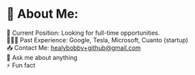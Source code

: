 # 💫 About Me:
🧳 Current Position: Looking for full-time opportunities.
<br>👨🏻‍💻 Past Experience: Google, Tesla, Microsoft, Cuanto (startup)
<br>📥 Contact Me: healybobby+github@gmail.com
<br>💬 Ask me about anything
<br>⚡ Fun fact
